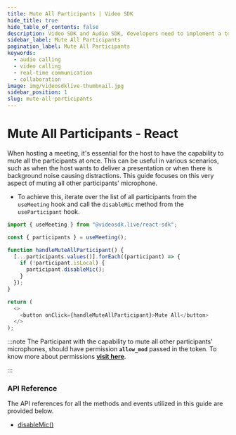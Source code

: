 ```yaml
---
title: Mute All Participants | Video SDK
hide_title: true
hide_table_of_contents: false
description: Video SDK and Audio SDK, developers need to implement a token server. This requires efforts on both the front-end and backend.
sidebar_label: Mute All Participants
pagination_label: Mute All Participants
keywords:
  - audio calling 
  - video calling
  - real-time communication
  - collaboration
image: img/videosdklive-thumbnail.jpg
sidebar_position: 1
slug: mute-all-participants
---
```


# Mute All Participants - React

When hosting a meeting, it's essential for the host to have the capability to mute all the participants at once. This can be useful in various scenarios, such as when the host wants to deliver a presentation or when there is background noise causing distractions. This guide focuses on this very aspect of muting all other participants' microphone.

- To achieve this, iterate over the list of all participants from the `useMeeting` hook and call the `disableMic` method from the `useParticipant` hook.

```javascript
import { useMeeting } from "@videosdk.live/react-sdk";

const { participants } = useMeeting();

function handleMuteAllParticipant() {
  [...participants.values()].forEach((participant) => {
    if (!participant.isLocal) {
      participant.disableMic();
    }
  });
}

return (
  <>
    <button onClick={handleMuteAllParticipant}>Mute All</button>
  </>
);
```

:::note
The Participant with the capability to mute all other participants' microphones, should have permission **`allow_mod`** passed in the token. To know more about permissions [**visit here**](/react/guide/video-and-audio-calling-api-sdk/authentication-and-token).

:::

### API Reference

The API references for all the methods and events utilized in this guide are provided below.

- [disableMic()](/react/api/sdk-reference/use-participant/methods#disablemic)
